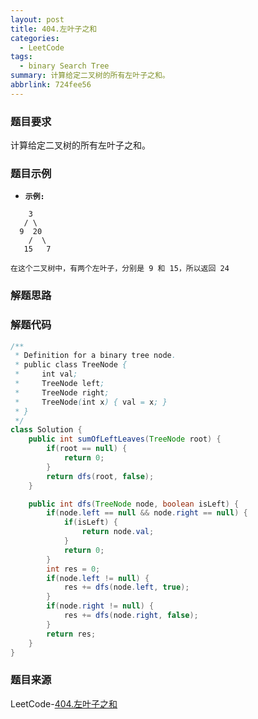 ```yaml
---
layout: post
title: 404.左叶子之和
categories:
  - LeetCode
tags:
  - binary Search Tree
summary: 计算给定二叉树的所有左叶子之和。
abbrlink: 724fee56
---
```


### 题目要求
计算给定二叉树的所有左叶子之和。


### 题目示例
- **`示例:`**
```
    3
   / \
  9  20
    /  \
   15   7

在这个二叉树中，有两个左叶子，分别是 9 和 15，所以返回 24
```


### 解题思路


### 解题代码
```java
/**
 * Definition for a binary tree node.
 * public class TreeNode {
 *     int val;
 *     TreeNode left;
 *     TreeNode right;
 *     TreeNode(int x) { val = x; }
 * }
 */
class Solution {
    public int sumOfLeftLeaves(TreeNode root) {
        if(root == null) {
            return 0;
        }
        return dfs(root, false);
    }

    public int dfs(TreeNode node, boolean isLeft) {
        if(node.left == null && node.right == null) {
            if(isLeft) {
                return node.val;
            }
            return 0;
        }
        int res = 0;
        if(node.left != null) {
            res += dfs(node.left, true);
        }
        if(node.right != null) {
            res += dfs(node.right, false);
        }
        return res;
    }
}
```



### 题目来源
LeetCode-[404.左叶子之和](https://leetcode-cn.com/problems/sum-of-left-leaves/)
